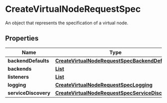 

# CreateVirtualNodeRequestSpec

An object that represents the specification of a virtual node.

## Properties

| Name | Type | Description | Notes |
|------------ | ------------- | ------------- | -------------|
|**backendDefaults** | [**CreateVirtualNodeRequestSpecBackendDefaults**](CreateVirtualNodeRequestSpecBackendDefaults.md) |  |  [optional] |
|**backends** | [**List**](List.md) |  |  [optional] |
|**listeners** | [**List**](List.md) |  |  [optional] |
|**logging** | [**CreateVirtualNodeRequestSpecLogging**](CreateVirtualNodeRequestSpecLogging.md) |  |  [optional] |
|**serviceDiscovery** | [**CreateVirtualNodeRequestSpecServiceDiscovery**](CreateVirtualNodeRequestSpecServiceDiscovery.md) |  |  [optional] |



